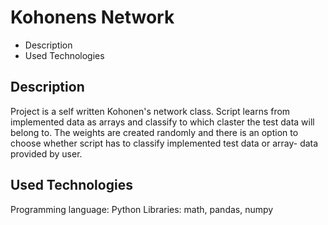 # Kohonens Network

- Description
- Used Technologies

## Description

Project is a self written Kohonen's network class. Script learns from implemented data as arrays and classify to which claster the test data will belong to. The weights are created randomly and there is an option to choose whether script has to classify implemented test data or array- data provided by user. 

## Used Technologies

Programming language: Python
Libraries: math, pandas, numpy
